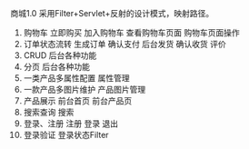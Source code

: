 商城1.0
采用Filter+Servlet+反射的设计模式，映射路径。
1. 购物车
立即购买 加入购物车 查看购物车页面 购物车页面操作
2. 订单状态流转
生成订单 确认支付 后台发货 确认收货 评价
3. CRUD 
后台各种功能
4. 分页
后台各种功能
5. 一类产品多属性配置
属性管理
6. 一款产品多图片维护
产品图片管理
7. 产品展示
前台首页 前台产品页
8. 搜索查询
搜索
9. 登录、注册
注册 登录 退出
10. 登录验证
登录状态Filter
